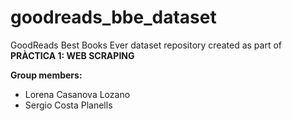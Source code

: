 # goodreads_bbe_dataset
GoodReads Best Books Ever dataset repository created as part of **PRÀCTICA 1: WEB SCRAPING**

**Group members:**
* Lorena Casanova Lozano
* Sergio Costa Planells

